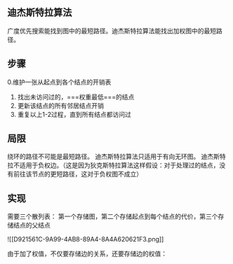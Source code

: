 ## 迪杰斯特拉算法
广度优先搜索能找到图中的最短路径。迪杰斯特拉算法能找出加权图中的最短路径。

## 步骤
0.维护一张从起点到各个结点的开销表
1. 找出未访问过的，===权重最低===的结点
2. 更新该结点的所有邻居结点开销
3. 重复以上1-2过程，直到所有结点都访问过

## 局限
绕环的路径不可能是最短路径。
迪杰斯特拉算法只适用于有向无环图。
迪杰斯特拉不适用于负权边。（这是因为狄克斯特拉算法这样假设：对于处理过的结点，没有前往该节点的更短路径，这对于负权图不成立）

## 实现
需要三个散列表：
第一个存储图，第二个存储起点到每个结点的代价，第三个存储结点的父结点

![[D921561C-9A99-4AB8-89A4-8A4A620621F3.png]]

由于加了权值，不仅要存储边的关系，还要存储边的权值：
